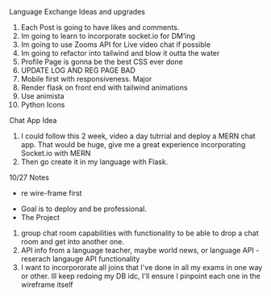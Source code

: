 Language Exchange Ideas and upgrades

1. Each Post is going to have likes and comments.
2. Im going to learn to incorporate socket.io for DM’ing
3. Im going to use Zooms API for Live video chat if possible 
4. Im going to refactor into tailwind and blow it outta the water
5. Profile Page is gonna be the best CSS ever done 
6. UPDATE LOG AND REG PAGE BAD
7. Mobile first with responsiveness. Major
8. Render flask on front end with tailwind animations
9. Use animista 
10. Python Icons 



Chat App Idea
1. I could follow this 2 week, video a day tutrrial and deploy a MERN chat app. That would be huge, give me a great experience incorporating Socket.io with MERN
2. Then go create it in my language with Flask.

10/27 Notes
- re wire-frame first
* Goal is to deploy and be professional.
* The Project 
1. group chat room capabilities with functionality to be able to drop a chat room and get into another one.
2. API info from a language teacher, maybe world news, or language API - reserach langauge API functionality
3. I want to incorpororate all joins that I've done in all my exams in one way or other. Ill keep redoing my DB idc, I'll ensure I pinpoint each one in the wireframe itself